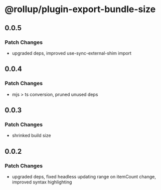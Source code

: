 # @rollup/plugin-export-bundle-size

## 0.0.5

### Patch Changes

- upgraded deps, improved use-sync-external-shim import

## 0.0.4

### Patch Changes

- mjs > ts conversion, pruned unused deps

## 0.0.3

### Patch Changes

- shrinked build size

## 0.0.2

### Patch Changes

- upgraded deps, fixed headless updating range on itemCount change, improved syntax highlighting
